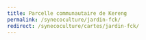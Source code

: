 ```yaml
---
title: Parcelle communautaire de Kereng
permalink: /synecoculture/jardin-fck/
redirect: /synecoculture/cartes/jardin-fck/
---
```

